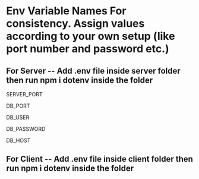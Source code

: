 # Env Variable Names For consistency. Assign values according to your own setup (like port number and password etc.)

## For Server -- Add .env file inside server folder then run npm i dotenv inside the folder
SERVER_PORT

DB_PORT

DB_USER

DB_PASSWORD

DB_HOST

## For Client -- Add .env file inside client folder then run npm i dotenv inside the folder
